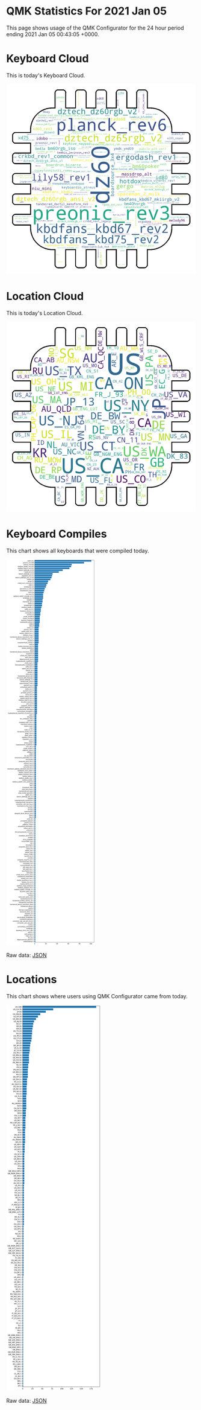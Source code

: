 # QMK Statistics For 2021 Jan 05

This page shows usage of the QMK Configurator for the 24 hour period ending 2021 Jan 05 00:43:05 +0000.

# Keyboard Cloud

This is today's Keyboard Cloud.

<img src="reports/20210105/keyboards_wordcloud.png">

# Location Cloud

This is today's Location Cloud.

<img src="reports/20210105/locations_wordcloud.png">

# Keyboard Compiles

This chart shows all keyboards that were compiled today.

<img src="reports/20210105/keyboards.svg">

Raw data: [JSON](reports/20210105/keyboards.json ':ignore')

# Locations

This chart shows where users using QMK Configurator came from today.

<img src="reports/20210105/locations.svg">

Raw data: [JSON](reports/20210105/locations.json ':ignore')
    